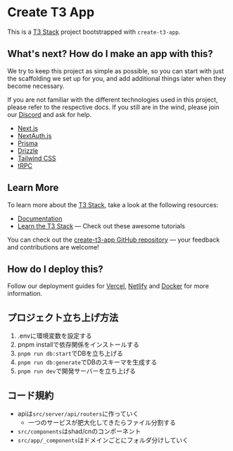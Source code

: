 # Create T3 App

This is a [T3 Stack](https://create.t3.gg/) project bootstrapped with `create-t3-app`.

## What's next? How do I make an app with this?

We try to keep this project as simple as possible, so you can start with just the scaffolding we set up for you, and add additional things later when they become necessary.

If you are not familiar with the different technologies used in this project, please refer to the respective docs. If you still are in the wind, please join our [Discord](https://t3.gg/discord) and ask for help.

- [Next.js](https://nextjs.org)
- [NextAuth.js](https://next-auth.js.org)
- [Prisma](https://prisma.io)
- [Drizzle](https://orm.drizzle.team)
- [Tailwind CSS](https://tailwindcss.com)
- [tRPC](https://trpc.io)

## Learn More

To learn more about the [T3 Stack](https://create.t3.gg/), take a look at the following resources:

- [Documentation](https://create.t3.gg/)
- [Learn the T3 Stack](https://create.t3.gg/en/faq#what-learning-resources-are-currently-available) — Check out these awesome tutorials

You can check out the [create-t3-app GitHub repository](https://github.com/t3-oss/create-t3-app) — your feedback and contributions are welcome!

## How do I deploy this?

Follow our deployment guides for [Vercel](https://create.t3.gg/en/deployment/vercel), [Netlify](https://create.t3.gg/en/deployment/netlify) and [Docker](https://create.t3.gg/en/deployment/docker) for more information.

## プロジェクト立ち上げ方法

1. .envに環境変数を設定する
2. pnpm installで依存関係をインストールする
3. `pnpm run db:start`でDBを立ち上げる
4. `pnpm run db:generate`でDBのスキーマを生成する
5. `pnpm run dev`で開発サーバーを立ち上げる

## コード規約
- apiは`src/server/api/routers`に作っていく
  - 一つのサービスが肥大化してきたらファイル分割する
- `src/components`はshad/cnのコンポーネント
- `src/app/_components`はドメインごとにフォルダ分けしていく

